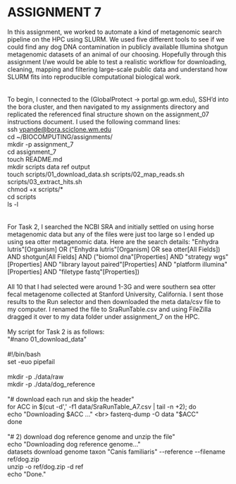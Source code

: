 # **ASSIGNMENT 7**

In this assignment, we worked to automate a kind of metagenomic search pipeline
on the HPC using SLURM. We used five different tools to see if we could find
any dog DNA contamination in publicly available Illumina shotgun metagenomic
datasets of an animal of our choosing. Hopefully through this assignment
I/we would be able to test a realistic workflow for downloading, cleaning, mapping
and filtering large-scale public data and understand how SLURM fits into
reproducible computational biological work.
<br>
<br>
<br>
To begin, I connected to the (GlobalProtect → portal gp.wm.edu), SSH’d into
the bora cluster, and then navigated to my assignments directory and replicated
the referenced final structure shown on the assignment_07 instructions document.
I used the following command lines:<br>
ssh vpande@bora.sciclone.wm.edu
<br>
cd ~/BIOCOMPUTING/assignments/
<br>
mkdir -p assignment_7
<br>
cd assignment_7
<br>
touch README.md
<br>
mkdir scripts data ref output
<br>
touch scripts/01_download_data.sh scripts/02_map_reads.sh scripts/03_extract_hits.sh 
<br>
chmod +x scripts/*
<br>
cd scripts
<br>
ls -l
<br>
<br>
<br>
For Task 2, I searched the NCBI SRA and initially settled on using horse
metagenomic data but any of the files were just too large so I ended up using
sea otter metagenomic data. Here are the search details:
"Enhydra lutris"[Organism] OR ("Enhydra lutris"[Organism] OR sea otter[All Fields]) AND shotgun[All Fields] AND ("biomol dna"[Properties] AND "strategy wgs"[Properties] AND "library layout paired"[Properties] AND "platform illumina"[Properties] AND "filetype fastq"[Properties])
<br>
<br>
All 10 that I had selected were around 1-3G and were southern sea otter fecal
metagenome collected at Stanford University, California. I sent those results
to the Run selector and then downloaded the meta data/csv file to my computer.
I renamed the file to SraRunTable.csv and using FileZilla dragged it over to my
data folder under assignment_7 on the HPC.
<br>
<br>
My script for Task 2 is as follows:
<br>
"#nano 01_download_data"
<br>
<br>
#!/bin/bash
<br>
set -euo pipefail
<br>
<br>
mkdir -p ./data/raw
<br>
mkdir -p ./data/dog_reference
<br>
<br>
"# download each run and skip the header"
<br>
for ACC in $(cut -d',' -f1 data/SraRunTable_A7.csv | tail -n +2); do
 <br>
  echo "Downloading $ACC ..."
  <br>
  fasterq-dump -O data "$ACC"
<br>
done
<br>
<br>
"# 2) download dog reference genome and unzip the file"
<br>
echo "Downloading dog reference genome..."
<br>
datasets download genome taxon "Canis familiaris" --reference --filename ref/dog.zip
<br>
unzip -o ref/dog.zip -d ref
<br>
echo "Done."
<br>
<br>
<br>

